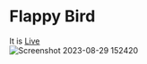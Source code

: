 # Flappy Bird
It is [Live](https://mohdfaizanrizvi.github.io/flappyBird) <br>
![Screenshot 2023-08-29 152420](https://github.com/mohdfaizanrizvi/flappyBird/assets/129384837/19e0013b-1fa4-4ec5-b666-6d2de033a024)

